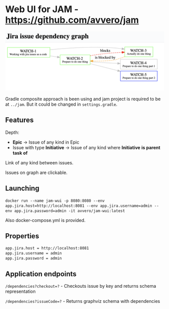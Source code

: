 # Web UI for JAM - https://github.com/avvero/jam

<img src="assets/poc.png" width="700" height="auto">

Gradle composite approach is been using and jam project is required to be at `../jam`. 
But it could be changed in `settings.gradle`.

## Features

Depth: 
- **Epic** -> Issue of any kind in Epic 
- Issue with type **Initiative** -> Issue of any kind where **Initiative** **is parent task of**

Link of any kind between issues.

Issues on graph are clickable.

## Launching

```properties
docker run --name jam-wui -p 8080:8080 --env app.jira.host=http://localhost:8081 --env app.jira.username=admin --env app.jira.password=admin -it avvero/jam-wui:latest
```

Also docker-compose.yml is provided.

## Properties

```properties
app.jira.host = http://localhost:8081
app.jira.username = admin
app.jira.password = admin
```

## Application endpoints

`/dependencies?checkout=?` - Checkouts issue by key and returns schema representation

`/dependencies?issueCode=?` - Returns graphviz schema with dependencies